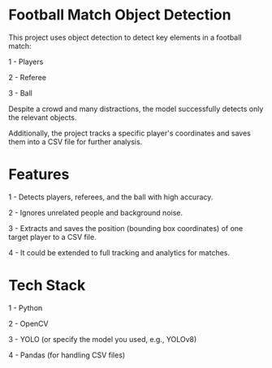 # Football Match Object Detection
This project uses object detection to detect key elements in a football match:

1 - Players

2 - Referee

3 - Ball

Despite a crowd and many distractions, the model successfully detects only the relevant objects.

Additionally, the project tracks a specific player's coordinates and saves them into a CSV file for further analysis.

# Features
 1 - Detects players, referees, and the ball with high accuracy.

2 - Ignores unrelated people and background noise.

3 - Extracts and saves the position (bounding box coordinates) of one target player to a CSV file.

4 - It could be extended to full tracking and analytics for matches.

# Tech Stack
1 - Python

2 - OpenCV

3 - YOLO (or specify the model you used, e.g., YOLOv8)

4 - Pandas (for handling CSV files)

